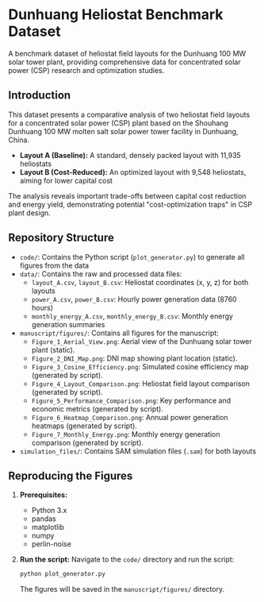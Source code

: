 # Dunhuang Heliostat Benchmark Dataset

A benchmark dataset of heliostat field layouts for the Dunhuang 100 MW solar tower plant, providing comprehensive data for concentrated solar power (CSP) research and optimization studies.

## Introduction

This dataset presents a comparative analysis of two heliostat field layouts for a concentrated solar power (CSP) plant based on the Shouhang Dunhuang 100 MW molten salt solar power tower facility in Dunhuang, China.

*   **Layout A (Baseline):** A standard, densely packed layout with 11,935 heliostats
*   **Layout B (Cost-Reduced):** An optimized layout with 9,548 heliostats, aiming for lower capital cost

The analysis reveals important trade-offs between capital cost reduction and energy yield, demonstrating potential "cost-optimization traps" in CSP plant design.

## Repository Structure

*   `code/`: Contains the Python script (`plot_generator.py`) to generate all figures from the data
*   `data/`: Contains the raw and processed data files:
    *   `layout_A.csv`, `layout_B.csv`: Heliostat coordinates (x, y, z) for both layouts
    *   `power_A.csv`, `power_B.csv`: Hourly power generation data (8760 hours)
    *   `monthly_energy_A.csv`, `monthly_energy_B.csv`: Monthly energy generation summaries
*   `manuscript/figures/`: Contains all figures for the manuscript:
    *   `Figure_1_Aerial_View.png`: Aerial view of the Dunhuang solar tower plant (static).
    *   `Figure_2_DNI_Map.png`: DNI map showing plant location (static).
    *   `Figure_3_Cosine_Efficiency.png`: Simulated cosine efficiency map (generated by script).
    *   `Figure_4_Layout_Comparison.png`: Heliostat field layout comparison (generated by script).
    *   `Figure_5_Performance_Comparison.png`: Key performance and economic metrics (generated by script).
    *   `Figure_6_Heatmap_Comparison.png`: Annual power generation heatmaps (generated by script).
    *   `Figure_7_Monthly_Energy.png`: Monthly energy generation comparison (generated by script).
*   `simulation_files/`: Contains SAM simulation files (`.sam`) for both layouts

## Reproducing the Figures

1.  **Prerequisites:**
    *   Python 3.x
    *   pandas
    *   matplotlib
    *   numpy
    *   perlin-noise

2.  **Run the script:**
    Navigate to the `code/` directory and run the script:
    ```bash
    python plot_generator.py
    ```
    The figures will be saved in the `manuscript/figures/` directory.
